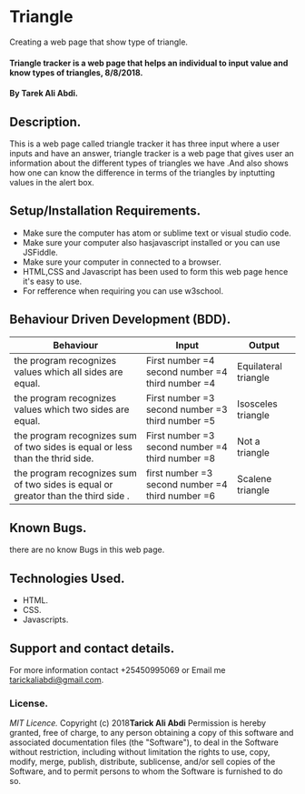 # Triangle
Creating a web page that show type of triangle.
#### Triangle tracker is a web page that helps an individual to input value and know types of triangles, 8/8/2018.
#### By **Tarek Ali Abdi.**
## Description.
This is a web page called triangle tracker it has three input where a user inputs and have an answer, triangle tracker is a web page that gives user an information about the different types of triangles we have .And also shows how one can know the difference in terms of the triangles by inptutting values in the alert box. 
## Setup/Installation Requirements.
* Make sure the computer has atom or sublime text or visual studio code.
* Make sure your computer also hasjavascript installed or you can use JSFiddle.
* Make sure your computer in connected to a browser.
* HTML,CSS and Javascript has been used to form this web page hence it's easy to use.
* For refference when requiring you can use w3school.
## Behaviour Driven Development (BDD).
|Behaviour                     |  Input                        | Output            |
|------------------------------|-------------------------------|-------------------|
|the program recognizes values which all sides are equal.| First number =4 second number =4 third number =4 |Equilateral triangle|
|the program recognizes values which two sides are equal.| First number =3 second number =3 third number =5 |Isosceles triangle|
|the program recognizes sum of two sides is equal or less than the thrid side.|First number =3 second number =4 third number =8| Not a triangle |
|the program recognizes sum of two sides is equal or greator than the third side .|first number =3 second number =4 third number =6 | Scalene triangle |
## Known Bugs.
there are no know Bugs in this web page.
## Technologies Used.
* HTML.
* CSS.
* Javascripts.
## Support and contact details.
For more information contact +25450995069 or Email me tarickaliabdi@gmail.com.
### License.
*MIT Licence.*
Copyright (c) 2018**Tarick Ali Abdi**
Permission is hereby granted, free of charge, to any person obtaining a copy of this software and associated documentation files (the "Software"), to deal in the Software without restriction, including without limitation the rights to use, copy, modify, merge, publish, distribute, sublicense, and/or sell copies of the Software, and to permit persons to whom the Software is furnished to do so.
